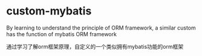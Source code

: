 # custom-mybatis
By learning to understand the principle of ORM framework, a similar custom has the function of mybatis ORM framework

通过学习了解orm框架原理，自定义的一个类似拥有mybatis功能的orm框架

